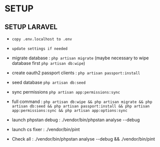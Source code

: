 # SETUP

## SETUP LARAVEL

- `copy .env.localhost to .env`
- `update settings if needed`

- migrate database : `php artisan migrate` (maybe necessary to wipe database first `php artisan db:wipe`)
- create oauth2 passport clients : `php artisan passport:install`
- seed database `php artisan db:seed`
- sync permissions `php artisan app:permissions:sync`
- full command : `php artisan db:wipe && php artisan migrate && php artisan db:seed && php artisan passport:install && php artisan app:permissions:sync && php artisan app:options:sync`


- launch phpstan debug :  ./vendor/bin/phpstan analyse --debug
- launch cs fixer :  ./vendor/bin/pint

- Check all :  ./vendor/bin/phpstan analyse --debug && ./vendor/bin/pint
